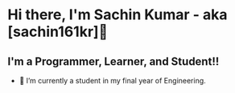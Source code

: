 # Hi there, I'm Sachin Kumar - aka [sachin161kr]👋

## I'm a Programmer, Learner, and Student!!

- 🌱 I’m currently a student in my final year of Engineering.
